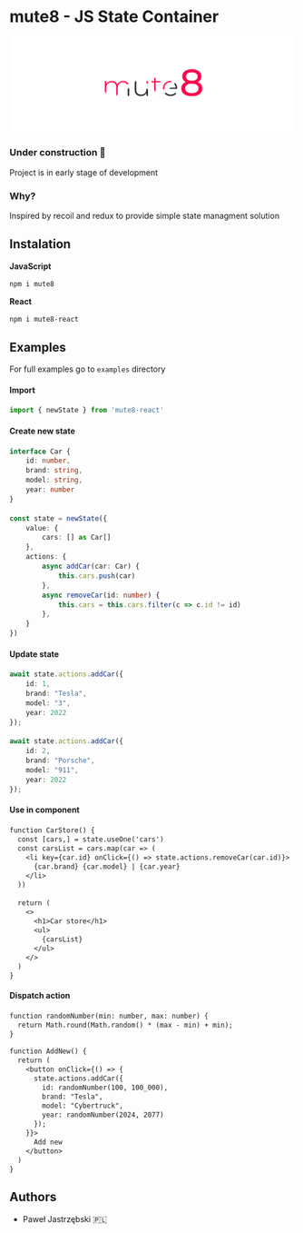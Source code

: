 
# mute8 - JS State Container
![mute8](doc/mut8.svg)

### Under construction 🚧
Project is in early stage of development

### Why?
Inspired by recoil and redux to provide simple state managment solution

## Instalation
**JavaScript**
```sh
npm i mute8
```
**React**
```sh
npm i mute8-react
```

## Examples
For full examples go to `examples` directory

#### Import
```ts
import { newState } from 'mute8-react'
```

#### Create new state
```ts
interface Car {
    id: number,
    brand: string,
    model: string,
    year: number
}

const state = newState({
    value: {
        cars: [] as Car[]
    },
    actions: {
        async addCar(car: Car) {
            this.cars.push(car)
        },
        async removeCar(id: number) {
            this.cars = this.cars.filter(c => c.id != id)
        },
    }
})
```

#### Update state
```ts
await state.actions.addCar({
    id: 1,
    brand: "Tesla",
    model: "3",
    year: 2022
});

await state.actions.addCar({
    id: 2,
    brand: "Porsche",
    model: "911",
    year: 2022
});
```
#### Use in component

```tsx 
function CarStore() {
  const [cars,] = state.useOne('cars')
  const carsList = cars.map(car => (
    <li key={car.id} onClick={() => state.actions.removeCar(car.id)}>
      {car.brand} {car.model} | {car.year}
    </li>
  ))

  return (
    <>
      <h1>Car store</h1>
      <ul>
        {carsList}
      </ul>
    </>
  )
}
```
#### Dispatch action
```tsx
function randomNumber(min: number, max: number) {
  return Math.round(Math.random() * (max - min) + min);
}
```
```tsx
function AddNew() {
  return (
    <button onClick={() => {
      state.actions.addCar({
        id: randomNumber(100, 100_000),
        brand: "Tesla",
        model: "Cybertruck",
        year: randomNumber(2024, 2077)
      });
    }}>
      Add new
    </button>
  )
}
```

## Authors
- Paweł Jastrzębski 🇵🇱
